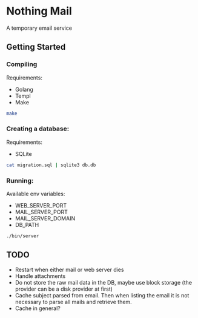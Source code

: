 # Nothing Mail

A temporary email service

## Getting Started

### Compiling

Requirements:
 - Golang
 - Templ
 - Make

```sh
make
```

### Creating a database:

Requirements:
 - SQLite

```sh
cat migration.sql | sqlite3 db.db
```

### Running:

Available env variables:
 - WEB_SERVER_PORT
 - MAIL_SERVER_PORT
 - MAIL_SERVER_DOMAIN
 - DB_PATH

```sh
./bin/server
```

## TODO

 - Restart when either mail or web server dies
 - Handle attachments
 - Do not store the raw mail data in the DB, maybe use block storage (the provider can be a disk provider at first)
 - Cache subject parsed from email. Then when listing the email it is not necessary to parse all mails and retrieve them.
 - Cache in general?

